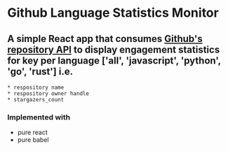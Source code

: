 # Github Language Statistics Monitor

## A simple React app that consumes [Github's repository API](https://api.github.com/search/repositories?q=stars:>1+language:${language}&sort=stars&order=desc&type=Repositories) to display engagement statistics for key per language ['all', 'javascript', 'python', 'go', 'rust'] i.e.

```
* respository name
* respository owner handle
* stargazers_count
```

### Implemented with 

* pure react
* pure babel